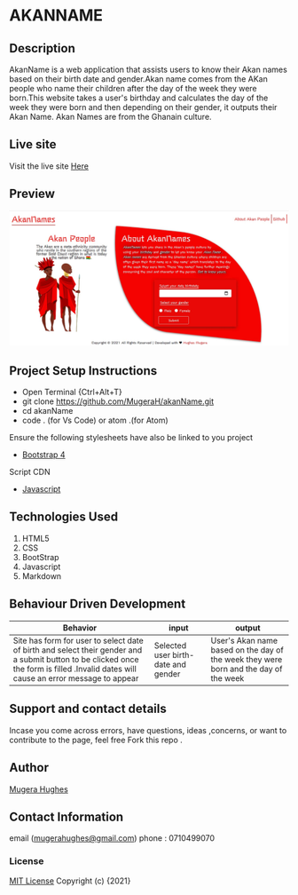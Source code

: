 

# AKANNAME


## Description
AkanName is a web application that assists users to know their Akan names based on their birth date and gender.Akan name comes from the AKan people who name their children after the day of the week they were born.This website takes a user's birthday and calculates the day of the week they were born and then depending on their gender, it outputs their Akan Name. Akan Names are from the Ghanain culture.
## Live site 
Visit the live site [Here](https://mugerah.github.io/akanName/)

## Preview
![image](images/Screenshot.jpg)


## Project Setup Instructions
* Open Terminal {Ctrl+Alt+T}
* git clone https://github.com/MugeraH/akanName.git
* cd akanName
* code . (for Vs Code) or atom .(for Atom)

Ensure the following stylesheets have also be linked to you project
* [Bootstrap 4](href="https://cdn.jsdelivr.net/npm/bootstrap@5.0.0-beta2/dist/css/bootstrap.min.css")

Script CDN
* [Javascript](https://cdn.jsdelivr.net/npm/bootstrap@5.0.0-beta2/dist/js/bootstrap.bundle.min.js)

## Technologies Used
1. HTML5
2. CSS
3. BootStrap
4. Javascript
5. Markdown

## Behaviour Driven Development

| Behavior| input | output |
| -------- | -------- | -------- |
| Site has form for user to select date of birth and select their gender and a submit button to be clicked once the form is filled .Invalid dates will cause an error message to appear | Selected user birth-date and gender   | User's Akan name based on the day of the week they were born and the day of the week   |





## Support and contact details
 Incase you come across errors, have questions, ideas ,concerns, or want to contribute to the page, feel free Fork this repo .

## Author
[Mugera Hughes](https://github.com/MugeraH)

## Contact Information
email (mugerahughes@gmail.com)
phone : 0710499070

### License
 [MIT License](https://github.com/MugeraH/akanName/blob/main/license) Copyright (c) {2021} 